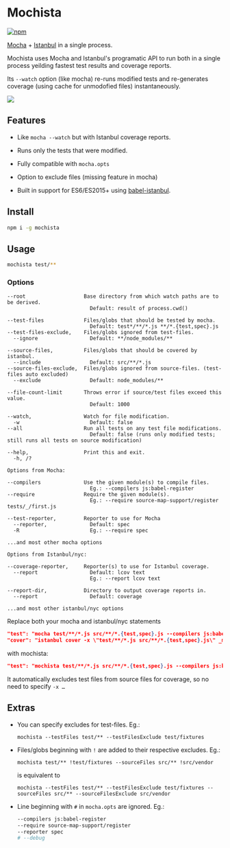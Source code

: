 
# Mochista
[![npm](https://img.shields.io/npm/v/mochista.svg)](https://www.npmjs.com/package/mochista)

[Mocha] + [Istanbul] in a single process.

Mochista uses Mocha and Istanbul's programatic API to run both in a single process yeilding fastest test results and coverage reports.

Its `--watch` option (like mocha) re-runs modified tests and re-generates coverage (using cache for unmodofied files) instantaneously.

[![][scr]][scr]

## Features

* Like `mocha --watch` but with Istanbul coverage reports.

* Runs only the tests that were modified.

* Fully compatible with `mocha.opts`

* Option to exclude files (missing feature in mocha)

* Built in support for ES6/ES2015+ using [babel-istanbul].


## Install
```sh
npm i -g mochista
```
## Usage
```sh
mochista test/**
```

### Options
```
--root                   Base directory from which watch paths are to be derived.
                           Default: result of process.cwd()

--test-files             Files/globs that should be tested by mocha.
                           Default: test*/**/*.js **/*.{test,spec}.js
--test-files-exclude,    Files/globs ignored from test-files.
  --ignore                 Default: **/node_modules/**

--source-files,          Files/globs that should be covered by istanbul.
  --include                Default: src/**/*.js
--source-files-exclude,  Files/globs ignored from source-files. (test-files auto excluded)
  --exclude                Default: node_modules/**

--file-count-limit       Throws error if source/test files exceed this value.
                           Default: 1000

--watch,                 Watch for file modification.
  -w                       Default: false
--all                    Run all tests on any test file modifications.
                           Default: false (runs only modified tests; still runs all tests on source modification)

--help,                  Print this and exit.
  -h, /?

Options from Mocha:

--compilers              Use the given module(s) to compile files.
                           Eg.: --compilers js:babel-register
--require                Require the given module(s).
                           Eg.: --require source-map-support/register tests/_/first.js

--test-reporter,         Reporter to use for Mocha
  --reporter,              Default: spec
  -R                       Eg.: --require spec

...and most other mocha options

Options from Istanbul/nyc:

--coverage-reporter,     Reporter(s) to use for Istanbul coverage.
  --report                 Default: lcov text
                           Eg.: --report lcov text

--report-dir,            Directory to output coverage reports in.
  --report                 Default: coverage

...and most other istanbul/nyc options
```

Replace both your mocha and istanbul/nyc statements
```json
"test": "mocha test/**/*.js src/**/*.{test,spec}.js --compilers js:babel-register",
"cover": "istanbul cover -x \"test/**/*.js src/**/*.{test,spec}.js\" _mocha -- test/**/*.js src/**/*.{test,spec}.js --compilers js:babel-register",
```
with mochista:
```json
"test": "mochista test/**/*.js src/**/*.{test,spec}.js --compilers js:babel-register"
```
It automatically excludes test files from source files for coverage, so no need to specify `-x …`

## Extras

* You can specify excludes for test-files. Eg.:
  ```
  mochista --testFiles test/** --testFilesExclude test/fixtures
  ```

* Files/globs beginning with `!` are added to their respective excludes. Eg.:
  ```
  mochista test/** !test/fixtures --sourceFiles src/** !src/vendor
  ```
  is equivalent to
  ```
  mochista --testFiles test/** --testFilesExclude test/fixtures --sourceFiles src/** --sourceFilesExclude src/vendor
  ```


* Line beginning with `#` in `mocha.opts` are ignored. Eg.:
  ```sh
  --compilers js:babel-register
  --require source-map-support/register
  --reporter spec
  # --debug
  ```

[scr]: misc/scr.gif

[mocha]: http://mochajs.org
[istanbul]: https://istanbul.js.org
[babel-istanbul]: https://github.com/jmcriffey/babel-istanbul
[chokidar]: https://github.com/paulmillr/chokidar
[watch]: https://github.com/mochajs/mocha/search?q=watch&type=issues
[exclude files]: https://github.com/mochajs/mocha/search?q=exclude+files&type=issues

[mocha-istanbul]: https://github.com/arikon/mocha-istanbul
[mocha-lcov-reporter]: https://github.com/StevenLooman/mocha-lcov-reporter

[pita]: http://www.urbandictionary.com/define.php?term=pita
